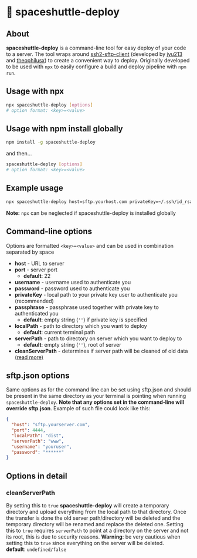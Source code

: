 # 🚀 spaceshuttle-deploy

## About

**spaceshuttle-deploy** is a command-line tool for easy deploy of your code to a server. The tool wraps around [ssh2-sftp-client](https://www.npmjs.com/package/ssh2-sftp-client) (developed by [jyu213](https://www.npmjs.com/~jyu213) and [theophilusx](https://www.npmjs.com/~theophilusx)) to create a convenient way to deploy. Originally developed to be used with `npx` to easily configure a build and deploy pipeline with `npm run`.

## Usage with **npx**

``` bash
npx spaceshuttle-deploy [options]
# option format: <key>=<value>
```

## Usage with **npm install** globally

``` bash
npm install -g spaceshuttle-deploy
```

and then...

``` bash
spaceshuttle-deploy [options]
# option format: <key>=<value>
```

## Example usage

``` bash
npx spaceshuttle-deploy host=sftp.yourhost.com privateKey=~/.ssh/id_rsa serverPath=www
```

**Note:** `npx` can be neglected if spaceshuttle-deploy is installed globally

## Command-line options

Options are formatted `<key>=<value>` and can be used in combination separated by space

- **host** - URL to server
- **port** - server port
  - **default**: 22
- **username** - username used to authenticate you
- **password** - password used to authenticate you
- **privateKey** - local path to your private key user to authenticate you (recommended)
- **passphrase** - passphrase used together with private key to authenticated you
  - **default**: empty string (`''`) if private key is specified
- **localPath** - path to directory which you want to deploy
  - **default**: current terminal path
- **serverPath** - path to directory on server which you want to deploy to
  - **default**: empty string (`''`), root of server
- **cleanServerPath** - determines if server path will be cleaned of old data [(read more)](#cleanserverpath)

## sftp.json options

Same options as for the command line can be set using sftp.json
and should be present in the same directory as your terminal is
pointing when running `spaceshuttle-deploy`. **Note that any options set in the command-line will override sftp.json**. Example of such file could look like this:

``` json
{
  "host": "sftp.yourserver.com",
  "port": 4444,
  "localPath": "dist",
  "serverPath": "www",
  "username": "youruser",
  "password": "******"
}
```

## Options in detail

### cleanServerPath

By setting this to `true` **spaceshuttle-deploy** will create a temporary directory and upload everything from the local path to that directory. Once the transfer is done the old server path/directory will be deleted and the temporary directory will be renamed and replace the deleted one. Setting this to `true` requires `serverPath` to point at a directory on the server and not its root, this is due to security reasons. **Warning**: be very cautious when setting this to `true` since everything on the server will be deleted.  
**default**: `undefined/false`
